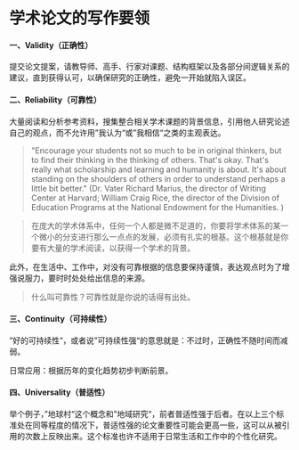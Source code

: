 #  学术论文的写作要领

#### 一、Validity（正确性）

提交论文提案，请教导师、高手、行家对课题、结构框架以及各部分间逻辑关系的建议，直到获得认可，以确保研究的正确性，避免一开始就陷入误区。



#### 二、Reliability（可靠性）

大量阅读和分析参考资料，搜集整合相关学术课题的背景信息，引用他人研究论述自己的观点，而不允许用”我认为“或”我相信“之类的主观表达。

>  "Encourage your students not so much to be in original thinkers, but to find their thinking in the thinking of others. That's okay. That's really what scholarship and learning  and humanity is about. It's about standing on the shoulders of others in order to understand perhaps a little bit better."
> (Dr. Vater Richard Marius, the director of Writing Center at Harvard; William Craig Rice, the director of the Division of Education Programs at the National Endowment for the Humanities. )

> 在庞大的学术体系中，任何一个人都是微不足道的，你要将学术体系的某一个微小的分支进行那么一点点的发展，必须有扎实的根基。这个根基就是你要有大量的学术阅读，以获得一个学术的背景。

此外，在生活中、工作中，对没有可靠根据的信息要保持谨慎，表达观点时为了增强说服力，要时时处处给出信息的来源。

> 什么叫可靠性？可靠性就是你说的话得有出处。



#### 三、Continuity（可持续性）

”好的可持续性“，或者说”可持续性强“的意思就是：不过时，正确性不随时间而减弱。

日常应用：根据历年的变化趋势初步判断前景。



#### 四、Universality（普适性）

举个例子，”地球村“这个概念和”地域研究“，前者普适性强于后者。在以上三个标准处在同等程度的情况下，普适性强的论文重要性可能会更高一些，这可以从被引用的次数上反映出来。这个标准也许不适用于日常生活和工作中的个性化研究。

